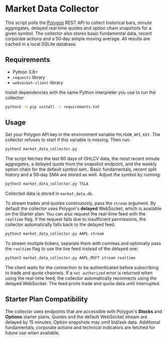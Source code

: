 # Market Data Collector

This script polls the [Polygon](https://polygon.io) REST API to collect
historical bars, minute aggregates, delayed real‑time quotes and option
chain snapshots for a given symbol. The collector also stores basic
fundamental data, recent corporate actions and a 50‑day simple moving
average. All results are cached in a local SQLite database.

## Requirements

- Python 3.8+
- `requests` library
- `websocket-client` library

Install dependencies with the same Python interpreter you use to run the
collector:

```bash
python3 -m pip install -r requirements.txt
```

## Usage

Set your Polygon API key in the environment variable `POLYGON_API_KEY`.
The collector refuses to start if this variable is missing. Then run:

```bash
python3 market_data_collector.py
```

The script fetches the last 60 days of OHLCV data, the most recent minute
aggregates, a delayed quote from the snapshot endpoint, and the weekly option
chain for the default symbol `AAPL`. Basic fundamentals, recent split history
and a 50‑day SMA are stored as well.
Adjust the symbol by running:

```bash
python3 market_data_collector.py TSLA
```

Collected data is stored in `market_data.db`.

To stream trades and quotes continuously, pass the `stream` argument. By
default the collector uses Polygon's **delayed** WebSocket, which is available
on the Starter plan. You can also request the real-time feed with the
`realtime` flag. If the request fails due to insufficient permissions, the
collector automatically falls back to the delayed feed.

```bash
python3 market_data_collector.py AAPL stream
```

To stream multiple tickers, separate them with commas and optionally pass the
`realtime` flag to use the live feed instead of the delayed one:

```bash
python3 market_data_collector.py AAPL,MSFT stream realtime
```

The client waits for the connection to be authenticated before subscribing to
trade and quote channels. If a `not authorized` error is returned when using
the real-time feed, the collector automatically reconnects using the delayed
WebSocket. The feed prints trade and quote data until interrupted.

## Starter Plan Compatibility

The collector uses endpoints that are accessible with Polygon's **Stocks** and
**Options** starter plans. Quotes and the default WebSocket stream are delayed
by 15 minutes. Option snapshots may omit bid/ask data. Additional fundamentals,
corporate actions and technical indicators are fetched for future use when
available.
